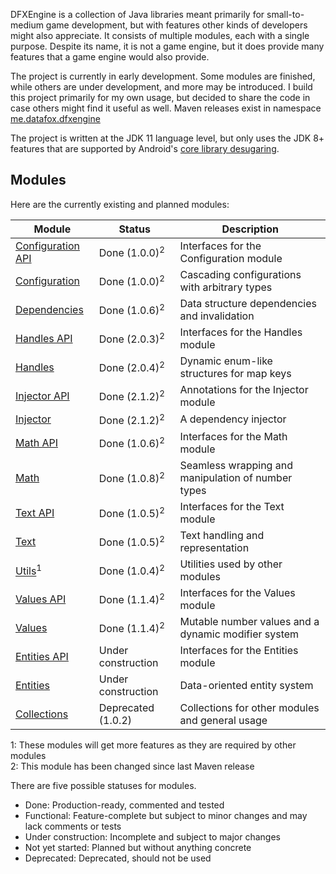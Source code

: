 DFXEngine is a collection of Java libraries meant primarily for small-to-medium game 
development, but with features other kinds of developers might also appreciate. It
consists of multiple modules, each with a single purpose. Despite its name, it is not
a game engine, but it does provide many features that a game engine would also provide.

The project is currently in early development. Some modules are finished, while others
are under development, and more may be introduced. I build this project primarily for 
my own usage, but decided to share the code in case others might find it useful as well.
Maven releases exist in namespace 
[me.datafox.dfxengine](https://central.sonatype.com/namespace/me.datafox.dfxengine)

The project is written at the JDK 11 language level, but only uses the JDK 8+ features
that are supported by Android's 
[core library desugaring](https://developer.android.com/studio/write/java8-support).

## Modules

Here are the currently existing and planned modules:

| Module                                 | Status                   | Description                                         |
|----------------------------------------|--------------------------|-----------------------------------------------------|
| [Configuration API](configuration-api) | Done (1.0.0)<sup>2</sup> | Interfaces for the Configuration module             |
| [Configuration](configuration)         | Done (1.0.0)<sup>2</sup> | Cascading configurations with arbitrary types       |
| [Dependencies](dependencies)           | Done (1.0.6)<sup>2</sup> | Data structure dependencies and invalidation        |
| [Handles API](handles-api)             | Done (2.0.3)<sup>2</sup> | Interfaces for the Handles module                   |
| [Handles](handles)                     | Done (2.0.4)<sup>2</sup> | Dynamic enum-like structures for map keys           |
| [Injector API](injector-api)           | Done (2.1.2)<sup>2</sup> | Annotations for the Injector module                 |
| [Injector](injector)                   | Done (2.1.2)<sup>2</sup> | A dependency injector                               |
| [Math API](math-api)                   | Done (1.0.6)<sup>2</sup> | Interfaces for the Math module                      |
| [Math](math)                           | Done (1.0.8)<sup>2</sup> | Seamless wrapping and manipulation of number types  |
| [Text API](text-api)                   | Done (1.0.5)<sup>2</sup> | Interfaces for the Text module                      |
| [Text](text)                           | Done (1.0.5)<sup>2</sup> | Text handling and representation                    |
| [Utils](utils)<sup>1</sup>             | Done (1.0.4)<sup>2</sup> | Utilities used by other modules                     |
| [Values API](values-api)               | Done (1.1.4)<sup>2</sup> | Interfaces for the Values module                    |
| [Values](values)                       | Done (1.1.4)<sup>2</sup> | Mutable number values and a dynamic modifier system |
| [Entities API](entities-api)           | Under construction       | Interfaces for the Entities module                  |
| [Entities](entities)                   | Under construction       | Data-oriented entity system                         |
| [Collections](collections)             | Deprecated (1.0.2)       | Collections for other modules and general usage     |

1: These modules will get more features as they are required by other modules\
2: This module has been changed since last Maven release

There are five possible statuses for modules.

 - Done: Production-ready, commented and tested
 - Functional: Feature-complete but subject to minor changes and may lack comments or tests
 - Under construction: Incomplete and subject to major changes
 - Not yet started: Planned but without anything concrete
 - Deprecated: Deprecated, should not be used
